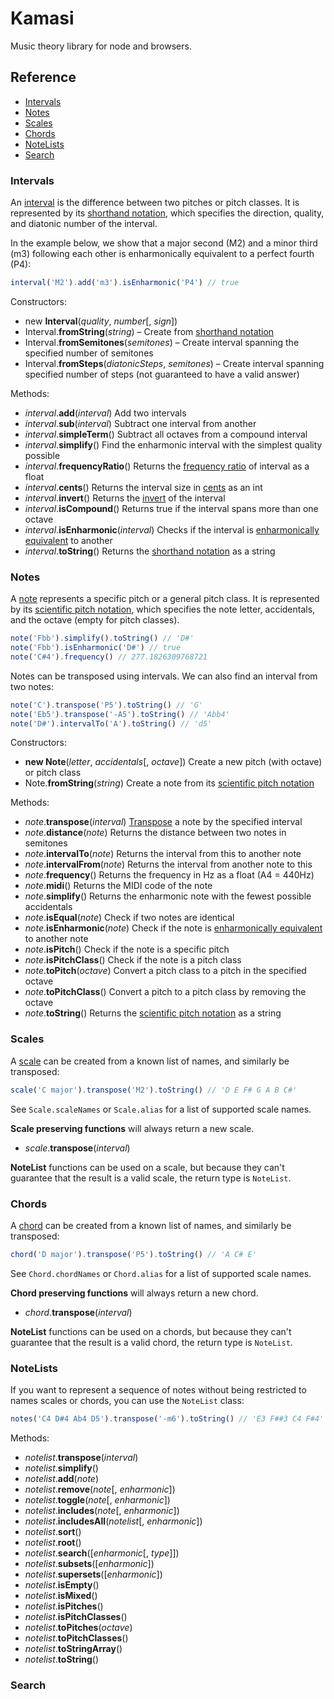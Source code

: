 # Kamasi

Music theory library for node and browsers.

## Reference

 * [Intervals](#intervals)
 * [Notes](#notes)
 * [Scales](#scales)
 * [Chords](#chords)
 * [NoteLists](#notelists)
 * [Search](#search)

### Intervals

An [interval](https://en.wikipedia.org/wiki/Interval_%28music%29) is the difference between two pitches or pitch classes. It is represented by its [shorthand notation](https://en.wikipedia.org/wiki/Interval_%28music%29#Shorthand_notation), which specifies the direction, quality, and diatonic number of the interval.

In the example below, we show that a major second (M2) and a minor third (m3) following each other is enharmonically equivalent to a perfect fourth (P4):

```js
interval('M2').add('m3').isEnharmonic('P4') // true
```

Constructors:

 * new **Interval**(_quality_, _number_[, _sign_])
 * Interval.**fromString**(_string_) – Create from [shorthand notation](https://en.wikipedia.org/wiki/Interval_%28music%29#Shorthand_notation)
 * Interval.**fromSemitones**(_semitones_) – Create interval spanning the specified number of semitones
 * Interval.**fromSteps**(_diatonicSteps_, _semitones_) – Create interval spanning specified number of steps (not guaranteed to have a valid answer)

Methods:

 * _interval_.**add**(_interval_) Add two intervals
 * _interval_.**sub**(_interval_) Subtract one interval from another
 * _interval_.**simpleTerm**() Subtract all octaves from a compound interval
 * _interval_.**simplify**() Find the enharmonic interval with the simplest quality possible
 * _interval_.**frequencyRatio**() Returns the [frequency ratio](https://en.wikipedia.org/wiki/Interval_%28music%29#Frequency_ratios) of interval as a float
 * _interval_.**cents**() Returns the interval size in [cents](https://en.wikipedia.org/wiki/Interval_%28music%29#Cents) as an int
 * _interval_.**invert**() Returns the [invert](https://en.wikipedia.org/wiki/Interval_%28music%29#Inversion) of the interval
 * _interval_.**isCompound**() Returns true if the interval spans more than one octave
 * _interval_.**isEnharmonic**(_interval_) Checks if the interval is [enharmonically equivalent](https://en.wikipedia.org/wiki/Interval_%28music%29#Enharmonic_intervals) to another
 * _interval_.**toString**() Returns the [shorthand notation](https://en.wikipedia.org/wiki/Interval_%28music%29#Shorthand_notation) as a string

### Notes

A [note](https://en.wikipedia.org/wiki/Musical_note) represents a specific pitch or a general pitch class. It is represented by its [scientific pitch notation](https://en.wikipedia.org/wiki/Scientific_pitch_notation), which specifies the note letter, accidentals, and the octave (empty for pitch classes).

```js
note('Fbb').simplify().toString() // 'D#'
note('Fbb').isEnharmonic('D#') // true
note('C#4').frequency() // 277.1826309768721
```

Notes can be transposed using intervals. We can also find an interval from two notes:

```js
note('C').transpose('P5').toString() // 'G'
note('Eb5').transpose('-A5').toString() // 'Abb4'
note('D#').intervalTo('A').toString() // 'd5'
```

Constructors:

 * **new Note**(_letter_, _accidentals_[, _octave_]) Create a new pitch (with octave) or pitch class
 * Note.**fromString**(_string_) Create a note from its [scientific pitch notation](https://en.wikipedia.org/wiki/Scientific_pitch_notation)

Methods:

 * _note_.**transpose**(_interval_) [Transpose](https://en.wikipedia.org/wiki/Transposition_%28music%29) a note by the specified interval
 * _note_.**distance**(_note_) Returns the distance between two notes in semitones
 * _note_.**intervalTo**(_note_) Returns the interval from this to another note
 * _note_.**intervalFrom**(_note_) Returns the interval from another note to this
 * _note_.**frequency**() Returns the frequency in Hz as a float (A4 = 440Hz)
 * _note_.**midi**() Returns the MIDI code of the note
 * _note_.**simplify**() Returns the enharmonic note with the fewest possible accidentals
 * _note_.**isEqual**(_note_) Check if two notes are identical
 * _note_.**isEnharmonic**(_note_) Check if the note is [enharmonically equivalent](https://en.wikipedia.org/wiki/Enharmonic) to another note
 * _note_.**isPitch**() Check if the note is a specific pitch
 * _note_.**isPitchClass**() Check if the note is a pitch class
 * _note_.**toPitch**(_octave_) Convert a pitch class to a pitch in the specified octave
 * _note_.**toPitchClass**() Convert a pitch to a pitch class by removing the octave
 * _note_.**toString**() Returns the [scientific pitch notation](https://en.wikipedia.org/wiki/Scientific_pitch_notation) as a string

### Scales

A [scale](https://en.wikipedia.org/wiki/Scale_%28music%29) can be created from a known list of names, and similarly be transposed:

```js
scale('C major').transpose('M2').toString() // 'D E F# G A B C#'
```

See `Scale.scaleNames` or `Scale.alias` for a list of supported scale names.

**Scale preserving functions** will always return a new scale.

 * _scale_.**transpose**(_interval_)

**NoteList** functions can be used on a scale, but because they can't guarantee that the result is a valid scale, the return type is `NoteList`.

### Chords

A [chord](https://en.wikipedia.org/wiki/Chord_%28music%29) can be created from a known list of names, and similarly be transposed:

```js
chord('D major').transpose('P5').toString() // 'A C# E'
```

See `Chord.chordNames` or `Chord.alias` for a list of supported scale names.

**Chord preserving functions** will always return a new chord.

 * _chord_.**transpose**(_interval_)

**NoteList** functions can be used on a chords, but because they can't guarantee that the result is a valid chord, the return type is `NoteList`.

### NoteLists

If you want to represent a sequence of notes without being restricted to names scales or chords, you can use the `NoteList` class:

```js
notes('C4 D#4 Ab4 D5').transpose('-m6').toString() // 'E3 F##3 C4 F#4'
```

Methods:

 * _notelist_.**transpose**(_interval_) 
 * _notelist_.**simplify**()
 * _notelist_.**add**(_note_)
 * _notelist_.**remove**(_note_[, _enharmonic_])
 * _notelist_.**toggle**(_note_[, _enharmonic_])
 * _notelist_.**includes**(_note_[, _enharmonic_])
 * _notelist_.**includesAll**(_notelist_[, _enharmonic_])
 * _notelist_.**sort**()
 * _notelist_.**root**()
 * _notelist_.**search**([_enharmonic_[, _type_]])
 * _notelist_.**subsets**([_enharmonic_])
 * _notelist_.**supersets**([_enharmonic_])
 * _notelist_.**isEmpty**()
 * _notelist_.**isMixed**()
 * _notelist_.**isPitches**()
 * _notelist_.**isPitchClasses**()
 * _notelist_.**toPitches**(_octave_)
 * _notelist_.**toPitchClasses**()
 * _notelist_.**toStringArray**()
 * _notelist_.**toString**()

 ### Search

 